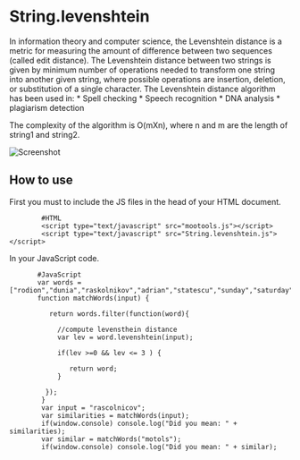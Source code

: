 String.levenshtein
==================

  In information theory and computer science, the Levenshtein distance is a metric for 
  measuring the amount of difference between two sequences (called edit distance). 
  The Levenshtein distance between two strings is given by minimum number of operations 
  needed to transform one string into another given string, where possible operations are insertion,
  deletion, or substitution of a single character. The Levenshtein distance algorithm has been used in: 
       * Spell checking
       * Speech recognition
       * DNA analysis
       * plagiarism detection

  The complexity of the algorithm is O(mXn), where n and m are the length of string1 and string2.


![Screenshot](http://www.levenshtein.net/images/levenshtein_meilenstein_matrix.gif)


How to use
----------

First you must to include the JS files in the head of your HTML document.

            #HTML
            <script type="text/javascript" src="mootools.js"></script>
            <script type="text/javascript" src="String.levenshtein.js"></script>

In your JavaScript code.

           #JavaScript     
           var words = ["rodion","dunia","raskolnikov","adrian","statescu","sunday","saturday","jquery","mootools","dojo"];
           function matchWords(input) {

              return words.filter(function(word){

                //compute levensthein distance
                var lev = word.levenshtein(input);  

                if(lev >=0 && lev <= 3 ) {

                   return word;
                }

             });    
            }
            var input = "rascolnicov";
            var similarities = matchWords(input);
            if(window.console) console.log("Did you mean: " + similarities);
            var similar = matchWords("motols"); 
            if(window.console) console.log("Did you mean: " + similar);     
